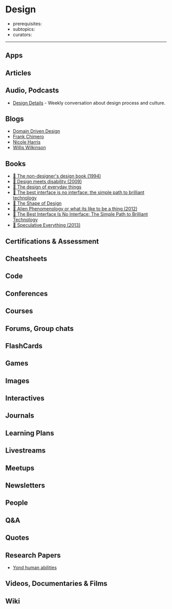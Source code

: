 # Design

- prerequisites:
- subtopics:
- curators:

------

## Apps

## Articles

## Audio, Podcasts

- [Design Details](https://overcast.fm/itunes947191070/design-details) - Weekly conversation about design process and culture.

## Blogs

- [Domain Driven Design](http://dddweekly.com/)
- [Frank Chimero](https://frankchimero.com/blog/)
- [Nicole Harris](http://whoisnicoleharris.com/#writing)
- [Willis Wilkinson](http://williamwilkinson.com/)

## Books
- [📕 The non-designer's design book (1994)](http://www.goodreads.com/book/show/41597.The_Non_Designer_s_Design_Book)
- [📕 Design meets disability (2009)](http://www.goodreads.com/book/show/5982641-design-meets-disability)
- [📕 The design of everyday things](http://www.goodreads.com/book/show/840.The_Design_of_Everyday_Things)
- [📕 The best interface is no interface: the simple path to brilliant technology](http://www.goodreads.com/book/show/22758923-the-best-interface-is-no-interface)
- [📖 The Shape of Design](https://shapeofdesignbook.com)
- [📕 Alien Phenomenology or what its like to be a thing (2012)](https://www.amazon.com/Alien-Phenomenology-What-Thing-Posthumanities/dp/0816678987)
- [📕 The Best Interface Is No Interface: The Simple Path to Brilliant Technology](http://www.nointerface.com/book/)
- [📕 Speculative Everything (2013)](https://www.amazon.com/Speculative-Everything-Design-Fiction-Dreaming/dp/0262019841)

## Certifications & Assessment

## Cheatsheets

## Code

## Conferences

## Courses

## Forums, Group chats

## FlashCards

## Games

## Images

## Interactives

## Journals

## Learning Plans

## Livestreams

## Meetups

## Newsletters

## People

## Q&A

## Quotes

## Research Papers

- [Yond human abilities](https://dreamsongs.com/Files/DesignBeyondHumanAbilitiesSimp.pdf)

## Videos, Documentaries & Films

## Wiki
